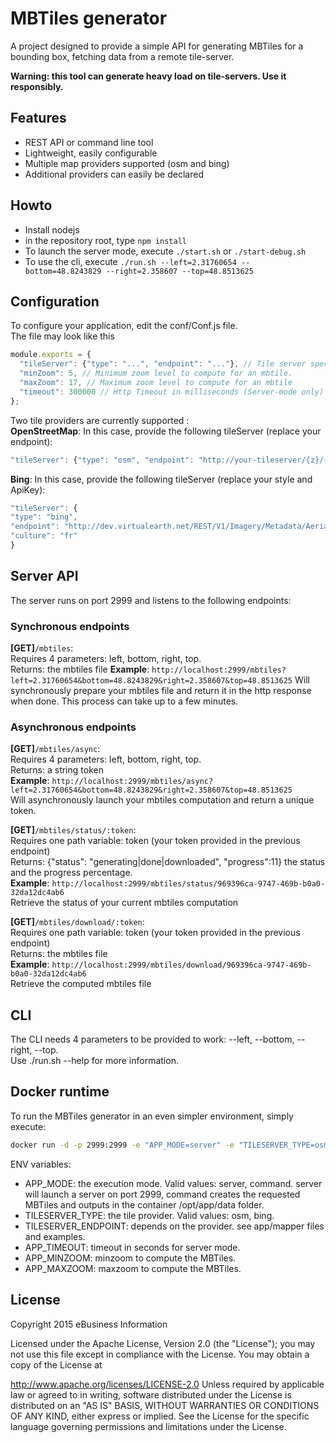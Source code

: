 # MBTiles generator

A project designed to provide a simple API for generating MBTiles for a bounding box, fetching data from a remote tile-server.

**Warning: this tool can generate heavy load on tile-servers. Use it responsibly.**

## Features
 * REST API or command line tool
 * Lightweight, easily configurable
 * Multiple map providers supported (osm and bing)
 * Additional providers can easily be declared
 
## Howto
 * Install nodejs
 * in the repository root, type ``npm install``
 * To launch the server mode, execute ``./start.sh`` or ``./start-debug.sh``
 * To use the cli, execute ``./run.sh --left=2.31760654 --bottom=48.8243829 --right=2.358607 --top=48.8513625``

## Configuration
To configure your application, edit the conf/Conf.js file.  
The file may look like this
```javascript
module.exports = {
  "tileServer": {"type": "...", "endpoint": "..."}, // Tile server specs
  "minZoom": 5, // Minimum zoom level to compute for an mbtile.
  "maxZoom": 17, // Maximum zoom level to compute for an mbtile
  "timeout": 300000 // Http Timeout in milliseconds (Server-mode only)
};
```
Two tile providers are currently supported :  
**OpenStreetMap**:
In this case, provide the following tileServer (replace your endpoint):  
```javascript
"tileServer": {"type": "osm", "endpoint": "http://your-tileserver/{z}/{x}/{y}.png"}
```
**Bing**:
In this case, provide the following tileServer (replace your style and ApiKey):  
```javascript
"tileServer": {
"type": "bing", 
"endpoint": "http://dev.virtualearth.net/REST/V1/Imagery/Metadata/Aerial?mapVersion=v1&output=json&key=myApiKey",
"culture": "fr"
}
```

## Server API
The server runs on port 2999 and listens to the following endpoints:

### Synchronous endpoints 
**[GET]**``/mbtiles``:  
Requires 4 parameters: left, bottom, right, top.  
Returns: the mbtiles file
**Example**: ``http://localhost:2999/mbtiles?left=2.31760654&bottom=48.8243829&right=2.358607&top=48.8513625``
Will synchronously prepare your mbtiles file and return it in the http response when done. This process can take up to a few minutes.


### Asynchronous endpoints  
**[GET]**``/mbtiles/async``:  
Requires 4 parameters: left, bottom, right, top.  
Returns: a string token  
**Example**: ``http://localhost:2999/mbtiles/async?left=2.31760654&bottom=48.8243829&right=2.358607&top=48.8513625``  
Will asynchronously launch your mbtiles computation and return a unique token.  

**[GET]**``/mbtiles/status/:token``:  
Requires one path variable: token (your token provided in the previous endpoint)  
Returns: {"status": "generating|done|downloaded", "progress":11} the status and the progress percentage.  
**Example**: ``http://localhost:2999/mbtiles/status/969396ca-9747-469b-b0a0-32da12dc4ab6``  
Retrieve the status of your current mbtiles computation  

**[GET]**``/mbtiles/download/:token``:  
Requires one path variable: token (your token provided in the previous endpoint)  
Returns: the mbtiles file  
**Example**: ``http://localhost:2999/mbtiles/download/969396ca-9747-469b-b0a0-32da12dc4ab6``  
Retrieve the computed mbtiles file  


## CLI
The CLI needs 4 parameters to be provided to work: --left, --bottom, --right, --top.  
Use ./run.sh --help for more information.

## Docker runtime
To run the MBTiles generator in an even simpler environment, simply execute:  

```sh
docker run -d -p 2999:2999 -e "APP_MODE=server" -e "TILESERVER_TYPE=osm" -e "TILESERVER_ENDPOINT=http://mytileserver.org/{z}/{x}/{y}.png" -e "APP_TIMEOUT=300" -e "APP_MINZOOM=3" -e "APP_MAXZOOM=16" mapsquare/mbtiles-generator-server
```

ENV variables:  
 * APP_MODE: the execution mode. Valid values: server, command. server will launch a server on port 2999, command creates the requested MBTiles and outputs in the container /opt/app/data folder.
 * TILESERVER_TYPE: the tile provider. Valid values: osm, bing.    
 * TILESERVER_ENDPOINT: depends on the provider. see app/mapper files and examples.
 * APP_TIMEOUT: timeout in seconds for server mode.
 * APP_MINZOOM: minzoom to compute the MBTiles.
 * APP_MAXZOOM: maxzoom to compute the MBTiles.

## License

Copyright 2015 eBusiness Information

Licensed under the Apache License, Version 2.0 (the "License"); you may not use this file except in compliance with the License. You may obtain a copy of the License at

   http://www.apache.org/licenses/LICENSE-2.0
Unless required by applicable law or agreed to in writing, software distributed under the License is distributed on an "AS IS" BASIS, WITHOUT WARRANTIES OR CONDITIONS OF ANY KIND, either express or implied. See the License for the specific language governing permissions and limitations under the License.
